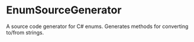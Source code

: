 # EnumSourceGenerator
A source code generator for C# enums. Generates methods for converting to/from strings.
